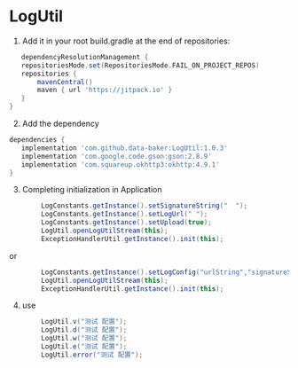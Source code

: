 # LogUtil

1. Add it in your root build.gradle at the end of repositories:

 ```groovy
    dependencyResolutionManagement {
    repositoriesMode.set(RepositoriesMode.FAIL_ON_PROJECT_REPOS)
    repositories {
        mavenCentral()
        maven { url 'https://jitpack.io' }
    }
}
```

2. Add the dependency

 ```groovy
 dependencies {
    implementation 'com.github.data-baker:LogUtil:1.0.3'
    implementation 'com.google.code.gson:gson:2.8.9'
    implementation 'com.squareup.okhttp3:okhttp:4.9.1'
}
 ```

3. Completing initialization in Application

```java
        LogConstants.getInstance().setSignatureString("  ");
        LogConstants.getInstance().setLogUrl(" ");
        LogConstants.getInstance().setUpload(true);
        LogUtil.openLogUtilStream(this);
        ExceptionHandlerUtil.getInstance().init(this);

```

or

```java
        LogConstants.getInstance().setLogConfig("urlString","signatureString",true);
        LogUtil.openLogUtilStream(this);
        ExceptionHandlerUtil.getInstance().init(this);
```

4. use

```java
        LogUtil.v("测试 配置");
        LogUtil.d("测试 配置");
        LogUtil.w("测试 配置");
        LogUtil.e("测试 配置");
        LogUtil.error("测试 配置");
```


